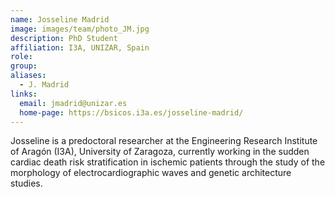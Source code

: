 ```yaml
---
name: Josseline Madrid
image: images/team/photo_JM.jpg
description: PhD Student
affiliation: I3A, UNIZAR, Spain
role:
group:
aliases:
  - J. Madrid
links:
  email: jmadrid@unizar.es
  home-page: https://bsicos.i3a.es/josseline-madrid/
---
```


Josseline is a predoctoral researcher at the Engineering Research Institute of Aragón (I3A), University of Zaragoza, currently working in the sudden cardiac death risk stratification in ischemic patients through the study of the morphology of electrocardiographic waves and genetic architecture studies.
